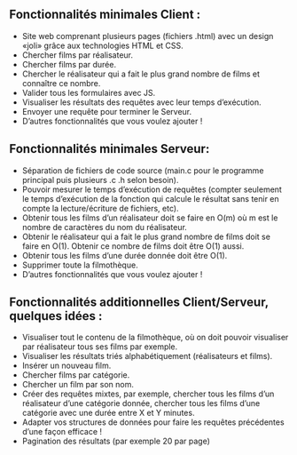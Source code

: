 ## Fonctionnalités minimales Client :
- Site web comprenant plusieurs pages (fichiers .html) avec un design «joli» grâce aux technologies HTML et CSS.  
- Chercher films par réalisateur.  
- Chercher films par durée.  
- Chercher le réalisateur qui a fait le plus grand nombre de films et connaître ce nombre.  
- Valider tous les formulaires avec JS.  
- Visualiser les résultats des requêtes avec leur temps d’exécution.  
- Envoyer une requête pour terminer le Serveur.  
- D’autres fonctionnalités que vous voulez ajouter !

## Fonctionnalités minimales Serveur:  
- Séparation de fichiers de code source (main.c pour le programme principal puis plusieurs .c .h selon besoin).  
- Pouvoir mesurer le temps d’exécution de requêtes (compter seulement le temps d’exécution de la fonction qui calcule le résultat sans tenir en compte la lecture/écriture de fichiers, etc).  
- Obtenir tous les films d’un réalisateur doit se faire en O(m) où m est le nombre de caractères du nom du réalisateur.  
- Obtenir le réalisateur qui a fait le plus grand nombre de films doit se faire en O(1). Obtenir ce nombre de films doit être O(1) aussi.  
- Obtenir tous les films d’une durée donnée doit être O(1).  
- Supprimer toute la filmothèque.  
- D’autres fonctionnalités que vous voulez ajouter !

## Fonctionnalités additionnelles Client/Serveur, quelques idées :  
- Visualiser tout le contenu de la filmothèque, où on doit pouvoir visualiser par réalisateur tous ses films par exemple.  
- Visualiser les résultats triés alphabétiquement (réalisateurs et films).  
- Insérer un nouveau film.  
- Chercher films par catégorie.  
- Chercher un film par son nom.  
- Créer des requêtes mixtes, par exemple, chercher tous les films d’un réalisateur d’une catégorie donnée, chercher tous les films d’une catégorie avec une durée entre X et Y minutes.  
- Adapter vos structures de données pour faire les requêtes précédentes d’une façon efficace !
- Pagination des résultats (par exemple 20 par page)

